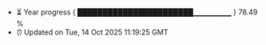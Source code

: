 - ⏳ Year progress { ███████████████████████▁▁▁▁▁▁▁ } 78.49 %
- ⏰ Updated on Tue, 14 Oct 2025 11:19:25 GMT


